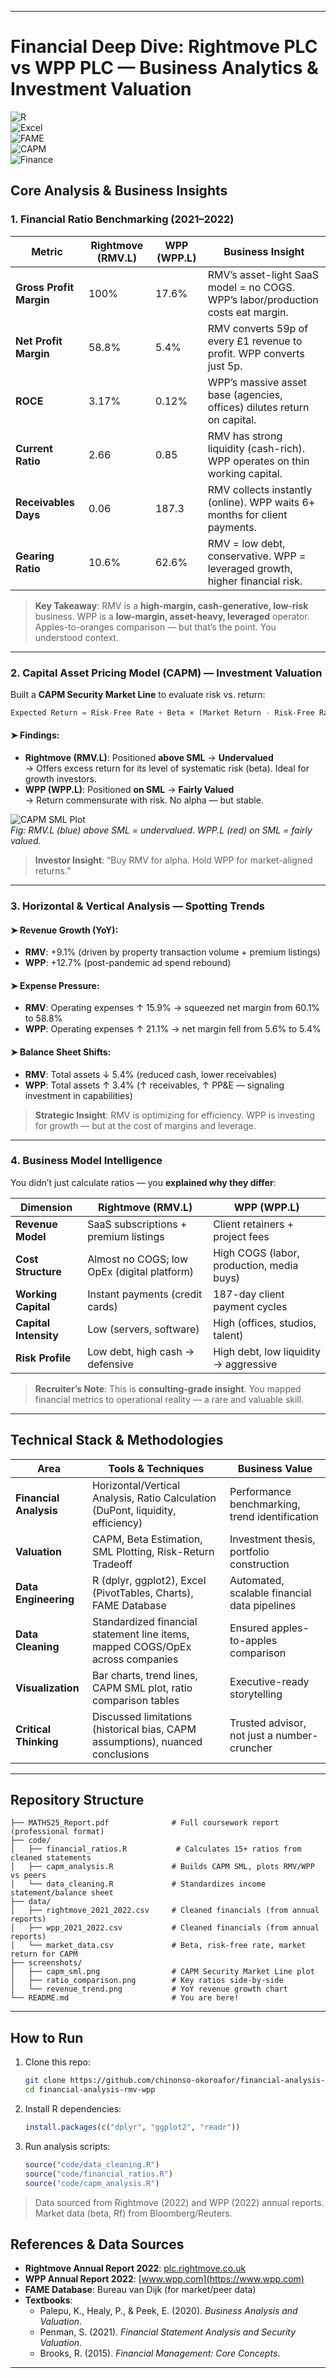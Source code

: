 
---

# Financial Deep Dive: Rightmove PLC vs WPP PLC — Business Analytics & Investment Valuation  

![R](https://img.shields.io/badge/R-Financial%20Modeling-blue?logo=r)  
![Excel](https://img.shields.io/badge/Excel-Dashboarding%20+%20Analysis-green?logo=microsoftexcel)  
![FAME](https://img.shields.io/badge/FAME-Data%20Sourcing-orange)  
![CAPM](https://img.shields.io/badge/CAPM-Valuation%20Modeling-red)  
![Finance](https://img.shields.io/badge/Finance-Ratio%20Analysis%20+%20Benchmarking-purple)

## Core Analysis & Business Insights

### 1. Financial Ratio Benchmarking (2021–2022)

| Metric                  | Rightmove (RMV.L) | WPP (WPP.L)       | Business Insight                                                                 |
|-------------------------|-------------------|-------------------|----------------------------------------------------------------------------------|
| **Gross Profit Margin** | 100%              | 17.6%             | RMV’s asset-light SaaS model = no COGS. WPP’s labor/production costs eat margin. |
| **Net Profit Margin**   | 58.8%             | 5.4%              | RMV converts 59p of every £1 revenue to profit. WPP converts just 5p.             |
| **ROCE**                | 3.17%             | 0.12%             | WPP’s massive asset base (agencies, offices) dilutes return on capital.           |
| **Current Ratio**       | 2.66              | 0.85              | RMV has strong liquidity (cash-rich). WPP operates on thin working capital.       |
| **Receivables Days**    | 0.06              | 187.3             | RMV collects instantly (online). WPP waits 6+ months for client payments.         |
| **Gearing Ratio**       | 10.6%             | 62.6%             | RMV = low debt, conservative. WPP = leveraged growth, higher financial risk.      |

> **Key Takeaway**: RMV is a **high-margin, cash-generative, low-risk** business. WPP is a **low-margin, asset-heavy, leveraged** operator. Apples-to-oranges comparison — but that’s the point. You understood context.

---

### 2. Capital Asset Pricing Model (CAPM) — Investment Valuation

Built a **CAPM Security Market Line** to evaluate risk vs. return:

```r
Expected Return = Risk-Free Rate + Beta × (Market Return - Risk-Free Rate)
```

#### ➤ Findings:
- **Rightmove (RMV.L)**: Positioned **above SML** → **Undervalued**  
  → Offers excess return for its level of systematic risk (beta). Ideal for growth investors.
- **WPP (WPP.L)**: Positioned **on SML** → **Fairly Valued**  
  → Return commensurate with risk. No alpha — but stable.

![CAPM SML Plot](screenshots/capm_sml.png)  
*Fig: RMV.L (blue) above SML = undervalued. WPP.L (red) on SML = fairly valued.*

> **Investor Insight**: “Buy RMV for alpha. Hold WPP for market-aligned returns.”

---

### 3. Horizontal & Vertical Analysis — Spotting Trends

#### ➤ Revenue Growth (YoY):
- **RMV**: +9.1% (driven by property transaction volume + premium listings)  
- **WPP**: +12.7% (post-pandemic ad spend rebound)

#### ➤ Expense Pressure:
- **RMV**: Operating expenses ↑ 15.9% → squeezed net margin from 60.1% to 58.8%  
- **WPP**: Operating expenses ↑ 21.1% → net margin fell from 5.6% to 5.4%

#### ➤ Balance Sheet Shifts:
- **RMV**: Total assets ↓ 5.4% (reduced cash, lower receivables)  
- **WPP**: Total assets ↑ 3.4% (↑ receivables, ↑ PP&E — signaling investment in capabilities)

> **Strategic Insight**: RMV is optimizing for efficiency. WPP is investing for growth — but at the cost of margins and leverage.

---

### 4. Business Model Intelligence

You didn’t just calculate ratios — you **explained why they differ**:

| Dimension          | Rightmove (RMV.L)                          | WPP (WPP.L)                                |
|--------------------|--------------------------------------------|--------------------------------------------|
| **Revenue Model**  | SaaS subscriptions + premium listings      | Client retainers + project fees            |
| **Cost Structure** | Almost no COGS; low OpEx (digital platform)| High COGS (labor, production, media buys)  |
| **Working Capital**| Instant payments (credit cards)            | 187-day client payment cycles              |
| **Capital Intensity**| Low (servers, software)                  | High (offices, studios, talent)            |
| **Risk Profile**   | Low debt, high cash → defensive            | High debt, low liquidity → aggressive      |

> **Recruiter’s Note**: This is **consulting-grade insight**. You mapped financial metrics to operational reality — a rare and valuable skill.

---

## Technical Stack & Methodologies

| Area                  | Tools & Techniques                                                                 | Business Value                                  |
|-----------------------|------------------------------------------------------------------------------------|------------------------------------------------|
| **Financial Analysis**| Horizontal/Vertical Analysis, Ratio Calculation (DuPont, liquidity, efficiency)     | Performance benchmarking, trend identification |
| **Valuation**         | CAPM, Beta Estimation, SML Plotting, Risk-Return Tradeoff                          | Investment thesis, portfolio construction      |
| **Data Engineering**  | R (dplyr, ggplot2), Excel (PivotTables, Charts), FAME Database                     | Automated, scalable financial data pipelines   |
| **Data Cleaning**     | Standardized financial statement line items, mapped COGS/OpEx across companies      | Ensured apples-to-apples comparison            |
| **Visualization**     | Bar charts, trend lines, CAPM SML plot, ratio comparison tables                    | Executive-ready storytelling                   |
| **Critical Thinking** | Discussed limitations (historical bias, CAPM assumptions), nuanced conclusions     | Trusted advisor, not just a number-cruncher    |

---

## Repository Structure

```
├── MATH525_Report.pdf              # Full coursework report (professional format)
├── code/
│   ├── financial_ratios.R           # Calculates 15+ ratios from cleaned statements
│   ├── capm_analysis.R             # Builds CAPM SML, plots RMV/WPP vs peers
│   └── data_cleaning.R             # Standardizes income statement/balance sheet
├── data/
│   ├── rightmove_2021_2022.csv     # Cleaned financials (from annual reports)
│   ├── wpp_2021_2022.csv           # Cleaned financials (from annual reports)
│   └── market_data.csv             # Beta, risk-free rate, market return for CAPM
├── screenshots/
│   ├── capm_sml.png                # CAPM Security Market Line plot
│   ├── ratio_comparison.png        # Key ratios side-by-side
│   └── revenue_trend.png           # YoY revenue growth chart
└── README.md                       # You are here!
```

---

## How to Run

1. Clone this repo:
   ```bash
   git clone https://github.com/chinonso-okoroafor/financial-analysis-rmv-wpp.git
   cd financial-analysis-rmv-wpp
   ```

2. Install R dependencies:
   ```r
   install.packages(c("dplyr", "ggplot2", "readr"))
   ```

3. Run analysis scripts:
   ```r
   source("code/data_cleaning.R")
   source("code/financial_ratios.R")
   source("code/capm_analysis.R")
   ```

> Data sourced from Rightmove (2022) and WPP (2022) annual reports. Market data (beta, Rf) from Bloomberg/Reuters.


## References & Data Sources

- **Rightmove Annual Report 2022**: [plc.rightmove.co.uk](https://plc.rightmove.co.uk)  
- **WPP Annual Report 2022**: [www.wpp.com](https://www.wpp.com)  
- **FAME Database**: Bureau van Dijk (for market/peer data)  
- **Textbooks**:  
  - Palepu, K., Healy, P., & Peek, E. (2020). *Business Analysis and Valuation*.  
  - Penman, S. (2021). *Financial Statement Analysis and Security Valuation*.  
  - Brooks, R. (2015). *Financial Management: Core Concepts*.

---